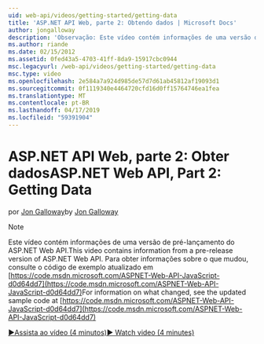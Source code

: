 ```yaml
---
uid: web-api/videos/getting-started/getting-data
title: 'ASP.NET API Web, parte 2: Obtendo dados | Microsoft Docs'
author: jongalloway
description: 'Observação: Este vídeo contém informações de uma versão de pré-lançamento do ASP.NET Web API'
ms.author: riande
ms.date: 02/15/2012
ms.assetid: 0fed43a5-4703-41ff-8da9-15917cbc0944
msc.legacyurl: /web-api/videos/getting-started/getting-data
msc.type: video
ms.openlocfilehash: 2e584a7a924d985de57d7d61ab45812af19093d1
ms.sourcegitcommit: 0f1119340e4464720cfd16d0ff15764746ea1fea
ms.translationtype: MT
ms.contentlocale: pt-BR
ms.lasthandoff: 04/17/2019
ms.locfileid: "59391904"
---
```

# <a name="aspnet-web-api-part-2-getting-data"></a><span data-ttu-id="6d888-103">ASP.NET API Web, parte 2: Obter dados</span><span class="sxs-lookup"><span data-stu-id="6d888-103">ASP.NET Web API, Part 2: Getting Data</span></span>

<span data-ttu-id="6d888-104">por [Jon Galloway](https://github.com/jongalloway)</span><span class="sxs-lookup"><span data-stu-id="6d888-104">by [Jon Galloway](https://github.com/jongalloway)</span></span>

> [!NOTE]
> <span data-ttu-id="6d888-105">Este vídeo contém informações de uma versão de pré-lançamento do ASP.NET Web API.</span><span class="sxs-lookup"><span data-stu-id="6d888-105">This video contains information from a pre-release version of ASP.NET Web API.</span></span> <span data-ttu-id="6d888-106">Para obter informações sobre o que mudou, consulte o código de exemplo atualizado em [https://code.msdn.microsoft.com/ASPNET-Web-API-JavaScript-d0d64dd7](https://code.msdn.microsoft.com/ASPNET-Web-API-JavaScript-d0d64dd7)</span><span class="sxs-lookup"><span data-stu-id="6d888-106">For information on what changed, see the updated sample code at [https://code.msdn.microsoft.com/ASPNET-Web-API-JavaScript-d0d64dd7](https://code.msdn.microsoft.com/ASPNET-Web-API-JavaScript-d0d64dd7)</span></span>

[<span data-ttu-id="6d888-107">&#9654;Assista ao vídeo (4 minutos)</span><span class="sxs-lookup"><span data-stu-id="6d888-107">&#9654; Watch video (4 minutes)</span></span>](https://channel9.msdn.com/Blogs/ASP-NET-Site-Videos/getting-data)
